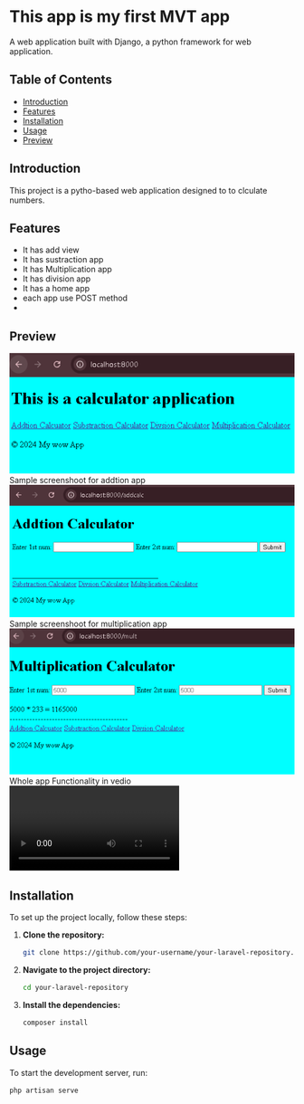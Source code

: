 # This app is my first MVT app

A web application built with Django, a python framework for web application.

## Table of Contents

- [Introduction](#introduction)
- [Features](#features)
- [Installation](#installation)
- [Usage](#usage)
- [Preview](#Preview)

## Introduction

This project is a pytho-based web application designed to to clculate numbers.

## Features

- It has add view
- It has sustraction app
- It has Multiplication app
- It has division app
- It has a home app
- each app use POST method
- 
## Preview
![smaple screeshoot](assets/images/sample1.PNG)
Sample screenshoot for addtion app
![smaple screeshoot](assets/images/sample2.PNG)
Sample screenshoot for multiplication app
![smaple screeshoot](assets/images/sample3.PNG)
Whole app Functionality in vedio
![smaple screeshoot](assets/images/04.09.2024_11.05.34_REC.mp4)

## Installation

To set up the project locally, follow these steps:

1. **Clone the repository:**

    ```bash
    git clone https://github.com/your-username/your-laravel-repository.git
    ```

2. **Navigate to the project directory:**

    ```bash
    cd your-laravel-repository
    ```

3. **Install the dependencies:**

    ```bash
    composer install
    ```


## Usage

To start the development server, run:

```bash
php artisan serve
